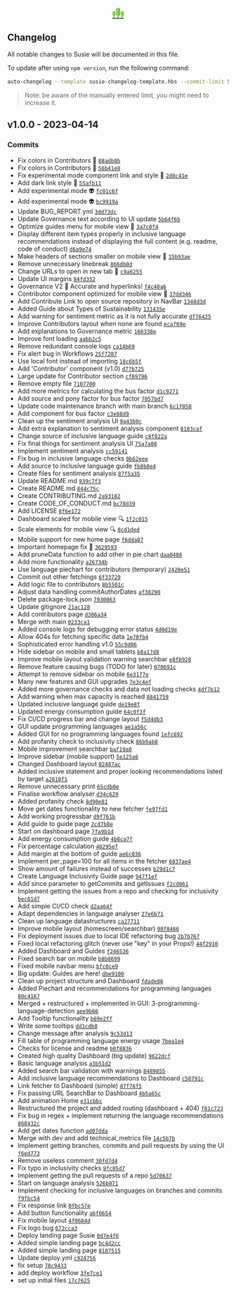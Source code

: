 <p align="center">
<img src='public/susie.svg' style="display: block;
margin-left: auto;
margin-right: auto;
width: 5%;">
</p>

## Changelog
All notable changes to Susie will be documented in this file.

To update after using `npm version`, run the following command:

```bash
auto-changelog --template susie-changelog-template.hbs --commit-limit 500 --backfill-limit 500 --sort-commits date-desc
```

> Note: be aware of the manually entered limit, you might need to increase it.

## v1.0.0 - 2023-04-14

### Commits

- Fix colors in Contributors 🎨 [`88adb8b`](https://github.com/philippedeb/susie/commit/88adb8bf639eea1f50e5ac2f9bef3d810cbf92df)
- Fix colors in Contributors 🎨 [`56b41e8`](https://github.com/philippedeb/susie/commit/56b41e8dff74be97f00e25b41281a204630a6e02)
- Fix experimental mode component link and style 👀 [`2d0c41e`](https://github.com/philippedeb/susie/commit/2d0c41e6b11f9cfc2a208084795a12542a5dec88)
- Add dark link style 🔗 [`55afb11`](https://github.com/philippedeb/susie/commit/55afb11c37aae878ae4384154d4c09b2bd25ed71)
- Add experimental mode 👽 [`fc01c6f`](https://github.com/philippedeb/susie/commit/fc01c6f8d8d7d27972a29dd8de66c41f25ff7d45)
- Add experimental mode 👽 [`bc9919a`](https://github.com/philippedeb/susie/commit/bc9919a55d62311e32f71e9362c5708185eaebb1)
- Update BUG_REPORT.yml [`3dd73dc`](https://github.com/philippedeb/susie/commit/3dd73dccd954bd61da53f222649a273da699c027)
- Update Governance text according to UI update [`5b64f6b`](https://github.com/philippedeb/susie/commit/5b64f6bf144deca47ce90ea5d43e5c4de4d96950)
- Optimize guides menu for mobile view 📱 [`3a7c0f4`](https://github.com/philippedeb/susie/commit/3a7c0f4116388b693aa9887d047098f411ba28f1)
- Display different item types properly in inclusive language recommendations instead of displaying the full content (e.g. readme, code of conduct) [`d6a9e74`](https://github.com/philippedeb/susie/commit/d6a9e749ee3fe790e6124a8c7ab5ed07f98c279b)
- Make headers of sections smaller on mobile view 📱 [`15b93ae`](https://github.com/philippedeb/susie/commit/15b93ae198eba652bba68d63e05e110d6b78ccdd)
- Remove unnecessary linebreak [`866db0d`](https://github.com/philippedeb/susie/commit/866db0da8181e5ca5a64f2c4002f468351744292)
- Change URLs to open in new tab 🔗 [`c9a6255`](https://github.com/philippedeb/susie/commit/c9a62553ee4acefef555b3517138c76f90c2c0b1)
- Update UI margins [`84fd352`](https://github.com/philippedeb/susie/commit/84fd3529d9398a6eb2472a11a990b116ebe24e13)
- Governance V2 🚀 Accurate and hyperlinks! [`f4c48a6`](https://github.com/philippedeb/susie/commit/f4c48a690bc3d73788b28557977a003783061d58)
- Contributor component optimized for mobile view 🚀 [`37dd346`](https://github.com/philippedeb/susie/commit/37dd3463314fd8eba5d06280ad2466f3a9600b94)
- Add Contribute Link to open source repository in NavBar [`1348d3d`](https://github.com/philippedeb/susie/commit/1348d3db292cb180e35808dbca7ce17787f7acfc)
- Added Guide about Types of Sustainability [`131435e`](https://github.com/philippedeb/susie/commit/131435e200e22541d6bdd6dbbe5c464ba13ec910)
- Add warning for sentiment metric as it is not fully accurate [`df76425`](https://github.com/philippedeb/susie/commit/df76425e64e88e2f044726c146c66050022e9c41)
- Improve Contributors layout when none are found [`ecaf69e`](https://github.com/philippedeb/susie/commit/ecaf69e58de22cf6314e0c480c68b79d5d4ecbd0)
- Add explanations to Governance metric [`160338e`](https://github.com/philippedeb/susie/commit/160338ecb9e74ecced99c87bcec3814c0e50b4b8)
- Improve font loading [`aabb2c5`](https://github.com/philippedeb/susie/commit/aabb2c5bdf5e45729ff97717a837ff01fe453339)
- Remove redundant console logs [`ca14b69`](https://github.com/philippedeb/susie/commit/ca14b699bb1f547374aa942894ddb0c2e5ec7023)
- Fix alert bug in Workflows [`25f7287`](https://github.com/philippedeb/susie/commit/25f728754b7cedb3ad6bf551a8f5fc0938763855)
- Use local font instead of importing [`18c6b5f`](https://github.com/philippedeb/susie/commit/18c6b5f494307f829d31ae9e7e7ad8f7f9c7bfdd)
- Add 'Contributor' component (v1.0) [`d77b725`](https://github.com/philippedeb/susie/commit/d77b725292c8f540f8e5d2230e5f9d08e1e96aa5)
- Large update for Contributor section [`cf89796`](https://github.com/philippedeb/susie/commit/cf8979619bbb3a1ec7b3a9ed96ee746f7c53c379)
- Remove empty file [`7107700`](https://github.com/philippedeb/susie/commit/710770021d77847395eba66971247815b0014b5e)
- Add more metrics for calculating the bus factor [`d1c9271`](https://github.com/philippedeb/susie/commit/d1c92716f5f63cd98363bd7e1574d867232da7a7)
- Add source and pony factor for bus factor [`7057bd7`](https://github.com/philippedeb/susie/commit/7057bd7da418a9e05d1c83952439f94482d64f9d)
- Update code maintenance branch with main branch [`6c1f058`](https://github.com/philippedeb/susie/commit/6c1f058009c541e911710e1de29d8e5579c9c6fb)
- Add component for bus factor [`c3e88d9`](https://github.com/philippedeb/susie/commit/c3e88d9c3b9d1420d3596fa6e9e96635b236fb91)
- Clean up the sentiment analysis UI [`9a43b0c`](https://github.com/philippedeb/susie/commit/9a43b0c88bafbd44528035e83f9814f4c0443eab)
- Add extra explanation to sentiment analysis component [`8183caf`](https://github.com/philippedeb/susie/commit/8183cafc1e3e6b9fe824ab51fa8cce5d4c560630)
- Change source of inclusive language guide [`c8f822a`](https://github.com/philippedeb/susie/commit/c8f822a57307dfdc48b9836a338dceb3875bfb03)
- Fix final things for sentiment analysis UI [`75a7a08`](https://github.com/philippedeb/susie/commit/75a7a0871ce772ac89afe34cce7adfa7e2720265)
- Implement sentiment analysis [`cc59141`](https://github.com/philippedeb/susie/commit/cc59141edb81f6afb2d259985f6e1976a33bc741)
- Fix bug in inclusive language checks [`0b62eee`](https://github.com/philippedeb/susie/commit/0b62eeecc0f944a8ac27a92e7493f66eaa7241e4)
- Add source to inclusive language guide [`fb8b8e4`](https://github.com/philippedeb/susie/commit/fb8b8e485ccf7417b7e3e45b662b2465f404fe95)
- Create files for sentiment analysis [`87f5a35`](https://github.com/philippedeb/susie/commit/87f5a351435fc10ada2879066d7ffb75a580acf1)
- Update README.md [`939c7f3`](https://github.com/philippedeb/susie/commit/939c7f3b766180c9d31f70af4b6613ff753a45cb)
- Create README.md [`844c75c`](https://github.com/philippedeb/susie/commit/844c75c364f376c4a7a77361e27698b6486abfc6)
- Create CONTRIBUTING.md [`2a93102`](https://github.com/philippedeb/susie/commit/2a93102d853bbb3d5320a31b68997cbe4946ca19)
- Create CODE_OF_CONDUCT.md [`bc78d39`](https://github.com/philippedeb/susie/commit/bc78d39917514027392f988eb91a4f203787bc75)
- Add LICENSE [`8f6e172`](https://github.com/philippedeb/susie/commit/8f6e1727091d62e35bf1b0b8fece35a7f8f3e03b)
- Dashboard scaled for mobile view 🔍 [`1f2c015`](https://github.com/philippedeb/susie/commit/1f2c0159539b947edc1be61a6f27ce855b13e296)
- Scale elements for mobile view 🔍 [`8cd1ded`](https://github.com/philippedeb/susie/commit/8cd1dedcbf645b6d700be074518ced5eb8ce0091)
- Mobile support for new home page [`f6dda87`](https://github.com/philippedeb/susie/commit/f6dda87b7a3a579c7fd5f67f7b506d900f78667e)
- Important homepage fix 🚀 [`3629593`](https://github.com/philippedeb/susie/commit/3629593c1b2c7877bff3df372339c2f9edd5edfe)
- Add pruneData function to add other in pie chart [`daa0486`](https://github.com/philippedeb/susie/commit/daa0486c5aa8011c65548b46cddf1089cf2290f6)
- Add more functionality [`a26734b`](https://github.com/philippedeb/susie/commit/a26734b1268a8f5cdbf9129580c03e05a3932e38)
- Use language piechart for contributors (temporary) [`2420e51`](https://github.com/philippedeb/susie/commit/2420e513d440d40855d3c4b6c7efa3244a8729b7)
- Commit out other fetchings [`6f33729`](https://github.com/philippedeb/susie/commit/6f3372974f4214e58af414c83852d3409dfb0113)
- Add logic file to contributors [`8b5501c`](https://github.com/philippedeb/susie/commit/8b5501c8c454bf8c444201005a8c072b0fc700cb)
- Adjust data handling commitAuthorDates [`af38290`](https://github.com/philippedeb/susie/commit/af382903480aa27db9ec943b3fce856a941e8333)
- Delete package-lock.json [`7930063`](https://github.com/philippedeb/susie/commit/793006369cd8655f9ac79f677d73f70f911db080)
- Update gitignore [`21ac128`](https://github.com/philippedeb/susie/commit/21ac128528a687027da62ca3cd9412f5e7e29faa)
- Add contributors page [`d386a34`](https://github.com/philippedeb/susie/commit/d386a34c4d63440e15437720b21bcce87622e46c)
- Merge with main [`0233ca1`](https://github.com/philippedeb/susie/commit/0233ca1a13fe0e25828bf76e69c6e136e7549d94)
- Added console logs for debugging error status [`4d0d19e`](https://github.com/philippedeb/susie/commit/4d0d19ee6572523d7b516cb9972ab680d92a25c9)
- Allow 404s for fetching specific data [`1e70fb4`](https://github.com/philippedeb/susie/commit/1e70fb46b59a2c2b7035b0dfdf6eb3cd5c31bc12)
- Sophisticated error handling v1.0 [`55c9d06`](https://github.com/philippedeb/susie/commit/55c9d068832d32a087e0e3c30394761660a5cf45)
- Hide sidebar on mobile and small tablets [`b8a17d8`](https://github.com/philippedeb/susie/commit/b8a17d8dc28c462edeec558a9aa4bad12e2076c5)
- Improve mobile layout validation warning searchbar [`e8fb928`](https://github.com/philippedeb/susie/commit/e8fb928099887907d9367f20bdb12338d7c79819)
- Remove feature causing bugs (TODO for later) [`070691c`](https://github.com/philippedeb/susie/commit/070691c1e889f837ff12aa01fd7ad6c6d9c513fa)
- Attempt to remove sidebar on mobile [`6e3177e`](https://github.com/philippedeb/susie/commit/6e3177eace4fe80696ce9afe849b7ac6dae3d86a)
- Many new features and GUI upgrades [`7e3c4ef`](https://github.com/philippedeb/susie/commit/7e3c4efdc24167f56e75ed87e88cf55bd0504d40)
- Added more governance checks and data not loading checks [`4df7b12`](https://github.com/philippedeb/susie/commit/4df7b128c25c7ab87100cbf2e36a82f992850790)
- Add warning when max capacity is reached [`8841759`](https://github.com/philippedeb/susie/commit/8841759409ebc3ff4559275124ef1149c8f8bc93)
- Updated inclusive language guide [`de19e8f`](https://github.com/philippedeb/susie/commit/de19e8f2b156ede702d636e8b516aa464ab3c2f9)
- Updated energy consumption guide [`64c0f3f`](https://github.com/philippedeb/susie/commit/64c0f3f7e9ac39db64f0acec16719804e761d878)
- Fix CI/CD progress bar and change layout [`f5d4db3`](https://github.com/philippedeb/susie/commit/f5d4db310e3adc0c5c97471f5efc1d1d9bcbe3a9)
- GUI update programming languages [`ae1a56c`](https://github.com/philippedeb/susie/commit/ae1a56c9ce598e0aeb2c7ac4b958f26b078ff6f6)
- Added GUI for no programming languages found [`1efc692`](https://github.com/philippedeb/susie/commit/1efc69216268b9abf9805511aae52f66ebd55dda)
- Add profanity check to inclusivity check [`86b9ab8`](https://github.com/philippedeb/susie/commit/86b9ab8df2a52cd175d2ee60f03e94c08cbb88f4)
- Mobile improvement searchbar [`baf19a0`](https://github.com/philippedeb/susie/commit/baf19a01878c65fe372fcacd1d135436a83a4cb1)
- Improve sidebar (mobile support) [`5e125a6`](https://github.com/philippedeb/susie/commit/5e125a6071dde1d321dc10cad95a912bcc42be25)
- Changed Dashboard layout [`02487ac`](https://github.com/philippedeb/susie/commit/02487acdddda717f7857f43a07014c9f6f8f0d62)
- Added inclusive statement and proper looking recommendations listed by target [`a2818f1`](https://github.com/philippedeb/susie/commit/a2818f1463bfe10d046813601c70342ea1630667)
- Remove unnecessary print [`65cdb0e`](https://github.com/philippedeb/susie/commit/65cdb0ef90db3fc3946e46f07b074746700ae903)
- Finalise workflow analyser [`d34c629`](https://github.com/philippedeb/susie/commit/d34c62929e8feabc7f23fb03efccaa8fad49055c)
- Added profanity check [`8d90e81`](https://github.com/philippedeb/susie/commit/8d90e8178086d2c79080c95151aae1d5a475d3ba)
- Move get dates functionality to new fetcher [`fe97fd1`](https://github.com/philippedeb/susie/commit/fe97fd10edff835cfb44bef0ce7b54f19ace2a10)
- Add working progressbar [`d9f761b`](https://github.com/philippedeb/susie/commit/d9f761b59be484a803d9021050152d364d9b0c53)
- Add guide to guide page [`2cd7b8e`](https://github.com/philippedeb/susie/commit/2cd7b8e50f413ec609f85bf4410083a6a8e5f19f)
- Start on dashboard page [`7fa9b1d`](https://github.com/philippedeb/susie/commit/7fa9b1d9603e7f60d542758147d7088a778183e5)
- Add energy consumption guide [`4b8ca7f`](https://github.com/philippedeb/susie/commit/4b8ca7f8dcfd42835c7801ca0aaafff59fe4e870)
- Fix percentage calculation [`40295ef`](https://github.com/philippedeb/susie/commit/40295ef63cbd228980e45e1f4824f5d1d45d381e)
- Add margin at the bottom of guide [`ae6c036`](https://github.com/philippedeb/susie/commit/ae6c036d8cc731a10a866c7db4862e8b746f9242)
- Implement per_page=100 for all items in the fetcher [`6837ae4`](https://github.com/philippedeb/susie/commit/6837ae4cdd5659bc87beaafa0ba490dc5cffe129)
- Show amount of failures instead of successes [`b29d1c7`](https://github.com/philippedeb/susie/commit/b29d1c77ca33544fdd584aa7f0141a3b8245e625)
- Create Language Inclusivity Guide page [`947f1ef`](https://github.com/philippedeb/susie/commit/947f1ef967ca6c11b22d8b365ef021ec64ab5dba)
- Add since parameter to getCommits and getIssues [`f2cd861`](https://github.com/philippedeb/susie/commit/f2cd861ae01462fa1a9de36df0aeb3288e6ab7b8)
- Implement getting the issues from a repo and checking for inclusivity [`bec81d7`](https://github.com/philippedeb/susie/commit/bec81d7f3e96545d164d666a67b12d25763f5c4a)
- Add simple CI/CD check [`d2aa64f`](https://github.com/philippedeb/susie/commit/d2aa64f9be42cbc270080ef3f212ab3f2d13895e)
- Adapt dependencies in language analyser [`27e6b71`](https://github.com/philippedeb/susie/commit/27e6b7105535b572c69ae985985cca602a72b21f)
- Clean up language datastructures [`ca27711`](https://github.com/philippedeb/susie/commit/ca27711252a791790268bfa101f57f6293ee1093)
- Improve mobile layout (homescreen/searchbar) [`08f8466`](https://github.com/philippedeb/susie/commit/08f8466c6cf24af19def6de1be9f209cc6aee9bb)
- Fix deployment issues due to local IDE refactoring bug [`2b7b767`](https://github.com/philippedeb/susie/commit/2b7b76788e02f6d8b93abf52cc8aea3576f42230)
- Fixed local refactoring glitch (never use "key" in your Props!) [`44f2910`](https://github.com/philippedeb/susie/commit/44f29101190b7b562da18b15a0d11be88209e75f)
- Added Dashboard and Guides [`f246536`](https://github.com/philippedeb/susie/commit/f24653657770ac27306d73ba837be9b3f8e6b1b4)
- Fixed search bar on mobile [`b8b8699`](https://github.com/philippedeb/susie/commit/b8b8699b05c3e909e39f046b043c7654e80d5236)
- Fixed mobile navbar menu [`bfc0ce9`](https://github.com/philippedeb/susie/commit/bfc0ce99360b0bc551c5c2f5be64901a5690c149)
- Big update: Guides are here! [`dbe9100`](https://github.com/philippedeb/susie/commit/dbe91008c5bfe8ffe22a25c134fbbd6e51548135)
- Clean up project structure and Dashboard [`fdade86`](https://github.com/philippedeb/susie/commit/fdade86dc4a0dd43f06e6d0fe1612e72220acee6)
- Added Piechart and recommendations for programming languages [`80c4167`](https://github.com/philippedeb/susie/commit/80c4167a64a4d3ca685d9b9cb52b38a72463c35a)
- Merged + restructured + implemented in GUI: 3-programming-language-detection [`aee9b66`](https://github.com/philippedeb/susie/commit/aee9b66fd57e86633a6b4e8375f53960a9857c83)
- Add Tooltip functionality [`b69e2ff`](https://github.com/philippedeb/susie/commit/b69e2ffbf4c0d16a76130a8124dfddee9621bbdb)
- Write some tooltips [`dd1cdb8`](https://github.com/philippedeb/susie/commit/dd1cdb8c46800e882fde2822eda3df39a7f0c12c)
- Change message after analysis [`9c53d13`](https://github.com/philippedeb/susie/commit/9c53d1387a158a70a9e83ad2af339df67f25b1c2)
- Fill table of programming language energy usage [`7bea1e4`](https://github.com/philippedeb/susie/commit/7bea1e43f570d65d4a304302636c769eaaf2b8ef)
- Checks for license and readme [`b0f8836`](https://github.com/philippedeb/susie/commit/b0f8836f1aacf52b2c4ea03a41528ee477b249a6)
- Created high quality Dashboard (big update) [`9622dcf`](https://github.com/philippedeb/susie/commit/9622dcf3a3025d75afe7115dd8010421c8801e8b)
- Basic language analysis [`a3b51d2`](https://github.com/philippedeb/susie/commit/a3b51d207957c93c34c7a8417390cafbc9804998)
- Added search bar validation with warnings [`8489855`](https://github.com/philippedeb/susie/commit/8489855cf8f18c0f51e0a467c51844a638f7d62d)
- Add inclusive language recommendations to Dashboard [`c50791c`](https://github.com/philippedeb/susie/commit/c50791c74ca10728bb452d1b87a88ebb7bfed0ed)
- Link fetcher to Dashboard (simple) [`d7f76f5`](https://github.com/philippedeb/susie/commit/d7f76f5e7d44e819c35f83175bf54981ba078e17)
- Fix passing URL SearchBar to Dashboard [`4b5a65c`](https://github.com/philippedeb/susie/commit/4b5a65c7a80948f7f55ba3a6faa299cbbee62a9e)
- Add animation Home [`e31cbbc`](https://github.com/philippedeb/susie/commit/e31cbbc50bc951871e42d636055d84cc9ceb0cc1)
- Restructured the project and added routing (dashboard + 404) [`f81c723`](https://github.com/philippedeb/susie/commit/f81c723d56dcfde7b4ebca8698939efe1a1cb325)
- Fix bug in regex + implement returning the language recommendations [`868432c`](https://github.com/philippedeb/susie/commit/868432c681ee991fe0a19d629394a26505802944)
- Add get dates function [`ad07dda`](https://github.com/philippedeb/susie/commit/ad07ddac80257abc028ccffd6f1b285e05481cad)
- Merge with dev and add technical_metrics file [`14c5b7b`](https://github.com/philippedeb/susie/commit/14c5b7b13e66cd0325b188f3b20dcf575dce46e4)
- Implement getting branches, commits and pull requests by using the UI [`f6ed773`](https://github.com/philippedeb/susie/commit/f6ed7739a289a0135512cc25c393e583bff9b87d)
- Remove useless comment [`30fd7d4`](https://github.com/philippedeb/susie/commit/30fd7d4803bb0a9fe2814240ff3f3c26268495e3)
- Fix typo in inclusivity checks [`9fc05d7`](https://github.com/philippedeb/susie/commit/9fc05d711f022035abe9fbfbf4e94add14029a52)
- Implement getting the pull requests of a repo [`5d70637`](https://github.com/philippedeb/susie/commit/5d70637b4e974e629b0f01e7365bdf64a2323b77)
- Start on language analysis [`526b871`](https://github.com/philippedeb/susie/commit/526b87163536bf20dca6d2eddddcd84e0e1a6160)
- Implement checking for inclusive languages on branches and commits [`f9fbc54`](https://github.com/philippedeb/susie/commit/f9fbc545e8e85fbffe069eeeb2a2008222e0525c)
- Fix response link [`0fbc57e`](https://github.com/philippedeb/susie/commit/0fbc57e72181b8284ca065033e9afdb7df8f23f2)
- Add button functionality [`a6f0654`](https://github.com/philippedeb/susie/commit/a6f06542dfff1cb100803431c2679aaf121649f3)
- Fix mobile layout [`4f0684d`](https://github.com/philippedeb/susie/commit/4f0684de27c624573634c8cc58b9aaabd7d630d4)
- Fix logo bug [`672cca3`](https://github.com/philippedeb/susie/commit/672cca3a48333eab88432f80644c3f500770b6cd)
- Deploy landing page Susie [`0d7e4f6`](https://github.com/philippedeb/susie/commit/0d7e4f6caf342ae4d167817089f27be0ea62431d)
- Added simple landing page [`bc4d2cc`](https://github.com/philippedeb/susie/commit/bc4d2cc0aad93928d3629071f68a78d5282c79ff)
- Added simple landing page [`8187515`](https://github.com/philippedeb/susie/commit/81875152c561a1d6c10d0c122366e01df8cbfa00)
- Update deploy.yml [`c924756`](https://github.com/philippedeb/susie/commit/c9247564cc08f3420a5ee915add02a8811ce0038)
- fix setup [`78c9433`](https://github.com/philippedeb/susie/commit/78c94334ff9889e617cedcc3270d4df7fd6f6514)
- add deploy workflow [`3fe7ce1`](https://github.com/philippedeb/susie/commit/3fe7ce19c4e0b264c6f696aa855a7b49cfa1e737)
- set up initial files [`17c7625`](https://github.com/philippedeb/susie/commit/17c7625b30429220b5f1b31ef277bb157313ac6f)

